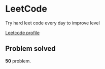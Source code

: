 # LeetCode

Try hard leet code every day to improve level

[ Leetcode profile ](https://leetcode.com/u/orgball2608/)

## Problem solved

**50** problem.
